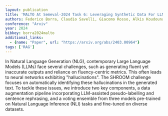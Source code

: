 ```yaml
---
layout: publication
title: 'MALTO At Semeval-2024 Task 6: Leveraging Synthetic Data For LLM Hallucination Detection'
authors: Federico Borra, Claudio Savelli, Giacomo Rosso, Alkis Koudounas, Flavio Giobergia
conference: "Arxiv"
year: 2024
bibkey: borra2024malto
additional_links:
  - {name: "Paper", url: "https://arxiv.org/abs/2403.00964"}
tags: ['RAG']
---
```

In Natural Language Generation (NLG), contemporary Large Language Models
(LLMs) face several challenges, such as generating fluent yet inaccurate
outputs and reliance on fluency-centric metrics. This often leads to neural
networks exhibiting "hallucinations". The SHROOM challenge focuses on
automatically identifying these hallucinations in the generated text. To tackle
these issues, we introduce two key components, a data augmentation pipeline
incorporating LLM-assisted pseudo-labelling and sentence rephrasing, and a
voting ensemble from three models pre-trained on Natural Language Inference
(NLI) tasks and fine-tuned on diverse datasets.

